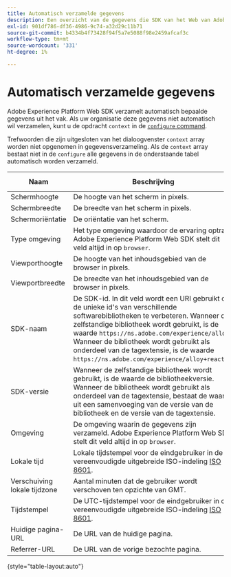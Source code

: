 ```yaml
---
title: Automatisch verzamelde gegevens
description: Een overzicht van de gegevens die SDK van het Web van Adobe Experience Platform automatisch verzamelt.
exl-id: 901df786-df36-4986-9c74-a32d29c11b71
source-git-commit: b4334b4f73428f94f5a7e5088f98e2459afcaf3c
workflow-type: tm+mt
source-wordcount: '331'
ht-degree: 1%

---
```


# Automatisch verzamelde gegevens

Adobe Experience Platform Web SDK verzamelt automatisch bepaalde gegevens uit het vak. Als uw organisatie deze gegevens niet automatisch wil verzamelen, kunt u de opdracht `context` in de [`configure` command](../fundamentals/configuring-the-sdk.md).

Trefwoorden die zijn uitgesloten van het dialoogvenster `context` array worden niet opgenomen in gegevensverzameling. Als de `context` array bestaat niet in de `configure` alle gegevens in de onderstaande tabel automatisch worden verzameld.

| Naam | Beschrijving | `context` arraytrefwoord | XDM-pad | Voorbeeldwaarde |
| --- | --- | --- | --- | --- |
| Schermhoogte | De hoogte van het scherm in pixels. | `device` | `events[].xdm.device.screenHeight` | `900` |
| Schermbreedte | De breedte van het scherm in pixels. | `device` | `events[].xdm.device.screenWidth` | `1440` |
| Schermoriëntatie | De oriëntatie van het scherm. | `device` | `events[].xdm.device.screenOrientation` | `landscape` of `portrait` |
| Type omgeving | Het type omgeving waardoor de ervaring optrad. Adobe Experience Platform Web SDK stelt dit veld altijd in op `browser`. | `environment` | `events[].xdm.environment.type` | `browser` |
| Viewporthoogte | De hoogte van het inhoudsgebied van de browser in pixels. | `environment` | `events[].xdm.environment.browserDetails.viewportHeight` | `679` |
| Viewportbreedte | De breedte van het inhoudsgebied van de browser in pixels. | `environment` | `events[].xdm.environment.browserDetails.viewportWidth` | `642` |
| SDK-naam | De SDK-id. In dit veld wordt een URI gebruikt om de unieke id&#39;s van verschillende softwarebibliotheken te verbeteren. Wanneer de zelfstandige bibliotheek wordt gebruikt, is de waarde `https://ns.adobe.com/experience/alloy`. Wanneer de bibliotheek wordt gebruikt als onderdeel van de tagextensie, is de waarde `https://ns.adobe.com/experience/alloy+reactor`. | | `events[].xdm.implementationDetails.name` | `https://ns.adobe.com/experience/alloy` |
| SDK-versie | Wanneer de zelfstandige bibliotheek wordt gebruikt, is de waarde de bibliotheekversie. Wanneer de bibliotheek wordt gebruikt als onderdeel van de tagextensie, bestaat de waarde uit een samenvoeging van de versie van de bibliotheek en de versie van de tagextensie. | | `events[].xdm.implementationDetails.version` | `2.1.0+2.1.3` |
| Omgeving | De omgeving waarin de gegevens zijn verzameld. Adobe Experience Platform Web SDK stelt dit veld altijd in op `browser`. | | `events[].xdm.implementationDetails.environment` | `browser` |
| Lokale tijd | Lokale tijdstempel voor de eindgebruiker in de vereenvoudigde uitgebreide ISO-indeling [ISO 8601](https://datatracker.ietf.org/doc/html/rfc3339#section-5.6). | `placeContext` | `events[].xdm.placeContext.localTime` | `YYYY-08-07T15:47:17.129-07:00` |
| Verschuiving lokale tijdzone | Aantal minuten dat de gebruiker wordt verschoven ten opzichte van GMT. | `placeContext` | `events[].xdm.placeContext.localTimezoneOffset` | `360` |
| Tijdstempel | De UTC-tijdstempel voor de eindgebruiker in de vereenvoudigde uitgebreide ISO-indeling [ISO 8601](https://datatracker.ietf.org/doc/html/rfc3339#section-5.6). | Altijd inbegrepen | `events[].xdm.timestamp` | `YYYY-08-07T22:47:17.129Z` |
| Huidige pagina-URL | De URL van de huidige pagina. | `web` | `events[].xdm.web.webPageDetails.URL` | `https://example.com/index.html` |
| Referrer-URL | De URL van de vorige bezochte pagina. | `web` | `events[].xdm.web.webReferrer.URL` | `http://example.org/linkedpage.html` |

{style="table-layout:auto"}
